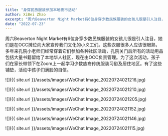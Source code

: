 ```yaml
---
title: "身穿民族服装参加本地夜市活动"
author: XiBei Zhao
excerpt: "周六Beaverton Night Market有6位身穿少数民族服装的女孩儿很是引人注目，她们是在OCC摊位向大家宣传我们文化的小义工们。这些衣服很多人应该很眼熟，多年来孔院小老师们经常穿着它们参加各种社区活动，孔院关门后所有的活动用品包括大量书籍留给了本地华人社区，现在由OCC负责管理。为了这次活动，孩子们在家长带领下在Zoom上一起学习少数族裔传统服装习俗及居住地区。有了这些铺垫，活动中孩子们满脸的自信。"
date: "2022-07-23"
---
```


周六Beaverton Night Market有6位身穿少数民族服装的女孩儿很是引人注目，她们是在OCC摊位向大家宣传我们文化的小义工们。这些衣服很多人应该很眼熟，多年来孔院小老师们经常穿着它们参加各种社区活动，孔院关门后所有的活动用品包括大量书籍留给了本地华人社区，现在由OCC负责管理。为了这次活动，孩子们在家长带领下在Zoom上一起学习少数族裔传统服装习俗及居住地区。有了这些铺垫，活动中孩子们满脸的自信。

![]({{ site.url }}/assets/images/WeChat Image_20220724021216.jpg)

![]({{ site.url }}/assets/images/WeChat Image_20220724021210.jpg)

![]({{ site.url }}/assets/images/WeChat Image_20220724021205.jpg)

![]({{ site.url }}/assets/images/WeChat Image_20220724021152.jpg)

![]({{ site.url }}/assets/images/WeChat Image_20220724021146.jpg)

![]({{ site.url }}/assets/images/WeChat Image_20220724021115.jpg)

